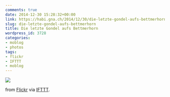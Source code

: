 ```yaml
---
comments: true
date: 2014-12-30 15:28:32+00:00
link: https://habi.gna.ch/2014/12/30/die-letzte-gondel-aufs-bettmerhorn/
slug: die-letzte-gondel-aufs-bettmerhorn
title: Die letzte Gondel aufs Bettmerhorn
wordpress_id: 3728
categories:
- moblog
- photos
tags:
- flickr
- IFTTT
- moblog
---
```


![](https://static.flickr.com/7583/15960041338_eb02289fc4_b.jpg)

from [Flickr](http://flic.kr/p/qjkofw) via [IFTTT](https://ifttt.com/?ref=da&site=wordpress).
